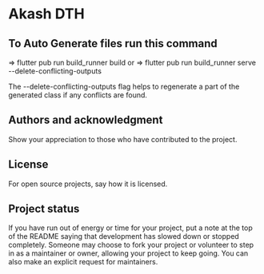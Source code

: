 # Akash DTH

## To Auto Generate files run this command
=> flutter pub run build_runner build
or
=> flutter pub run build_runner serve --delete-conflicting-outputs

The --delete-conflicting-outputs flag helps to regenerate a part of the generated class
if any conflicts are found.

## Authors and acknowledgment
Show your appreciation to those who have contributed to the project.

## License
For open source projects, say how it is licensed.

## Project status
If you have run out of energy or time for your project, put a note at the top of the README saying that development has slowed down or stopped completely. Someone may choose to fork your project or volunteer to step in as a maintainer or owner, allowing your project to keep going. You can also make an explicit request for maintainers.

